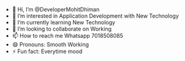 - 👋 Hi, I’m @DeveloperMohitDhiman
- 👀 I’m interested in Application Development with New Technology
- 🌱 I’m currently learning New Technology
- 💞️ I’m looking to collaborate on Working
- 📫 How to reach me Whatsapp 7018508085
- 😄 Pronouns: Smooth Working
- ⚡ Fun fact: Everytime mood

<!---
DeveloperMohitDhiman/DeveloperMohitDhiman is a ✨ special ✨ repository because its `README.md` (this file) appears on your GitHub profile.
You can click the Preview link to take a look at your changes.
--->
